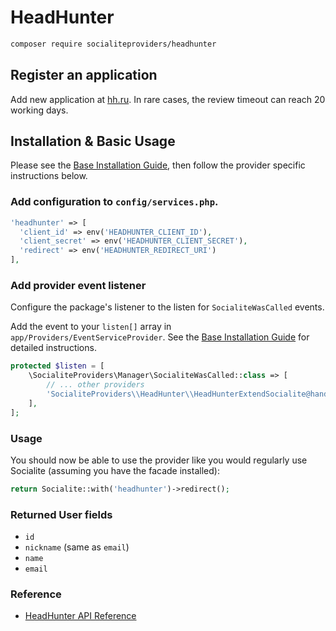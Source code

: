 # HeadHunter

```bash
composer require socialiteproviders/headhunter
```

## Register an application 

Add new application at [hh.ru](https://dev.hh.ru/admin).
In rare cases, the review timeout can reach 20 working days.

## Installation & Basic Usage

Please see the [Base Installation Guide](https://socialiteproviders.com/usage/), then follow the provider specific instructions below.

### Add configuration to `config/services.php`.

```php
'headhunter' => [    
  'client_id' => env('HEADHUNTER_CLIENT_ID'),  
  'client_secret' => env('HEADHUNTER_CLIENT_SECRET'),  
  'redirect' => env('HEADHUNTER_REDIRECT_URI') 
],
```

### Add provider event listener

Configure the package's listener to the listen for `SocialiteWasCalled` events. 

Add the event to your `listen[]` array  in `app/Providers/EventServiceProvider`. See the [Base Installation Guide](https://socialiteproviders.com/usage/) for detailed instructions.

```php
protected $listen = [
    \SocialiteProviders\Manager\SocialiteWasCalled::class => [
        // ... other providers
        'SocialiteProviders\\HeadHunter\\HeadHunterExtendSocialite@handle',
    ],
];
```

### Usage

You should now be able to use the provider like you would regularly use Socialite (assuming you have the facade installed):

```php
return Socialite::with('headhunter')->redirect();
```

### Returned User fields

- ``id``
- ``nickname`` (same as ``email``)
- ``name``
- ``email``

### Reference

- [HeadHunter API Reference](https://github.com/hhru/api/blob/master/docs_eng/general.md)

